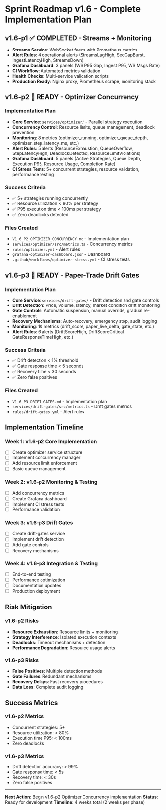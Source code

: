 # Sprint Roadmap v1.6 - Complete Implementation Plan

## v1.6-p1 ✅ COMPLETED - Streams + Monitoring
- **Streams Service**: WebSocket feeds with Prometheus metrics
- **Alert Rules**: 4 operational alerts (StreamsLagHigh, SeqGapBurst, IngestLatencyHigh, StreamsDown)
- **Grafana Dashboard**: 3 panels (WS P95 Gap, Ingest P95, WS Msgs Rate)
- **CI Workflow**: Automated metrics validation
- **Health Checks**: Multi-service validation scripts
- **Production Ready**: Nginx proxy, Prometheus scrape, monitoring stack

## v1.6-p2 🚀 READY - Optimizer Concurrency

### Implementation Plan
- **Core Service**: `services/optimizer/` - Parallel strategy execution
- **Concurrency Control**: Resource limits, queue management, deadlock prevention
- **Monitoring**: 8 metrics (optimizer_running, optimizer_queue_depth, optimizer_step_latency_ms, etc.)
- **Alert Rules**: 5 alerts (ResourceExhaustion, QueueOverflow, StepLatencyHigh, DeadlockDetected, ResourceLimitViolations)
- **Grafana Dashboard**: 5 panels (Active Strategies, Queue Depth, Execution P95, Resource Usage, Completion Rate)
- **CI Stress Tests**: 5+ concurrent strategies, resource validation, performance testing

### Success Criteria
- ✅ 5+ strategies running concurrently
- ✅ Resource utilization < 80% per strategy
- ✅ P95 execution time < 100ms per strategy
- ✅ Zero deadlocks detected

### Files Created
- `V1_6_P2_OPTIMIZER_CONCURRENCY.md` - Implementation plan
- `services/optimizer/src/metrics.ts` - Concurrency metrics
- `rules/optimizer.yml` - Alert rules
- `grafana-optimizer-dashboard.json` - Dashboard
- `.github/workflows/optimizer-stress.yml` - CI stress tests

## v1.6-p3 🚀 READY - Paper-Trade Drift Gates

### Implementation Plan
- **Core Service**: `services/drift-gates/` - Drift detection and gate controls
- **Drift Detection**: Price, volume, latency, market condition drift monitoring
- **Gate Controls**: Automatic suspension, manual override, gradual re-enablement
- **Recovery Mechanisms**: Auto-recovery, emergency stop, audit logging
- **Monitoring**: 10 metrics (drift_score, paper_live_delta, gate_state, etc.)
- **Alert Rules**: 6 alerts (DriftScoreHigh, DriftScoreCritical, GateResponseTimeHigh, etc.)

### Success Criteria
- ✅ Drift detection < 1% threshold
- ✅ Gate response time < 5 seconds
- ✅ Recovery time < 30 seconds
- ✅ Zero false positives

### Files Created
- `V1_6_P3_DRIFT_GATES.md` - Implementation plan
- `services/drift-gates/src/metrics.ts` - Drift gates metrics
- `rules/drift-gates.yml` - Alert rules

## Implementation Timeline

### Week 1: v1.6-p2 Core Implementation
- [ ] Create optimizer service structure
- [ ] Implement concurrency manager
- [ ] Add resource limit enforcement
- [ ] Basic queue management

### Week 2: v1.6-p2 Monitoring & Testing
- [ ] Add concurrency metrics
- [ ] Create Grafana dashboard
- [ ] Implement CI stress tests
- [ ] Performance validation

### Week 3: v1.6-p3 Drift Gates
- [ ] Create drift-gates service
- [ ] Implement drift detection
- [ ] Add gate controls
- [ ] Recovery mechanisms

### Week 4: v1.6-p3 Integration & Testing
- [ ] End-to-end testing
- [ ] Performance optimization
- [ ] Documentation updates
- [ ] Production deployment

## Risk Mitigation

### v1.6-p2 Risks
- **Resource Exhaustion**: Resource limits + monitoring
- **Strategy Interference**: Isolated execution contexts
- **Deadlocks**: Timeout mechanisms + detection
- **Performance Degradation**: Resource usage alerts

### v1.6-p3 Risks
- **False Positives**: Multiple detection methods
- **Gate Failures**: Redundant mechanisms
- **Recovery Delays**: Fast recovery procedures
- **Data Loss**: Complete audit logging

## Success Metrics

### v1.6-p2 Metrics
- Concurrent strategies: 5+
- Resource utilization: < 80%
- Execution time P95: < 100ms
- Zero deadlocks

### v1.6-p3 Metrics
- Drift detection accuracy: > 99%
- Gate response time: < 5s
- Recovery time: < 30s
- Zero false positives

---

**Next Action**: Begin v1.6-p2 Optimizer Concurrency implementation
**Status**: Ready for development
**Timeline**: 4 weeks total (2 weeks per phase)
